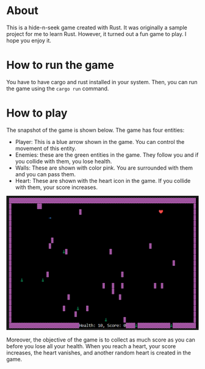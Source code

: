 # About
This is a hide-n-seek game created with Rust. It was originally a sample project for me to learn Rust. However, it turned out a fun game to play. I hope you enjoy it.

# How to run the game
You have to have cargo and rust installed in your system. Then, you can run the game using the `cargo run` command.

# How to play
The snapshot of the game is shown below. The game has four entities:
- Player: This is a blue arrow shown in the game. You can control the movement of this entity.
- Enemies: these are the green entities in the game. They follow you and if you collide with them, you lose health.
- Walls: These are shown with color pink. You are surrounded with them and you can pass them.
- Heart: These are shown with the heart icon in the game. If you collide with them, your score increases.

![Game Snapshot](assets/game-snapshot.png)

Moreover, the objective of the game is to collect as much score as you can before you lose all your health. When you reach a heart, your score increases, the heart vanishes, and another random heart is created in the game.